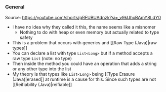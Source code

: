 ### General
Source: https://youtube.com/shorts/gRFUBUAdnzk?si=_v9kUhxBAmY8LdY0
- I have no idea why they called it this, the name seems like a misnomer
	- Nothing to do with heap or even memory but actually related to type safety
- This is a problem that occurs with generics and [[Raw Type (Java)|raw types]]
- You can declare a list with type `List<Long>` but if a method accepts a raw type `List` (note: no type)
- Then inside the method you could have an operation that adds a string or any other type into the list
- My theory is that types like `List<Long>` being [[Type Erasure (Java)|erased]] at runtime is a cause for this. Since such types are not [[Reifiability (Java)|reifiable]]
